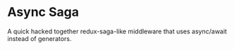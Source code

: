 # Async Saga

A quick hacked together redux-saga-like middleware that uses async/await instead of generators.